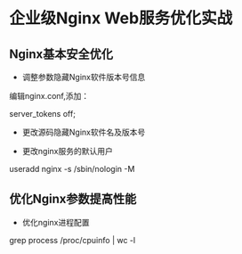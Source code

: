 # 企业级Nginx Web服务优化实战

## Nginx基本安全优化

- 调整参数隐藏Nginx软件版本号信息

 编辑nginx.conf,添加：
 
 server_tokens off;
 
- 更改源码隐藏Nginx软件名及版本号

- 更改nginx服务的默认用户

useradd nginx -s /sbin/nologin -M

## 优化Nginx参数提高性能

- 优化nginx进程配置

grep process /proc/cpuinfo | wc -l